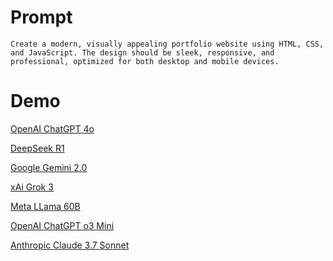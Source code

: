 # Prompt

```
Create a modern, visually appealing portfolio website using HTML, CSS, and JavaScript. The design should be sleek, responsive, and professional, optimized for both desktop and mobile devices.
```

# Demo

[OpenAI ChatGPT 4o](https://ufuayk.github.io/ai-benchmark-portfolio/4o.html)

[DeepSeek R1](https://ufuayk.github.io/ai-benchmark-portfolio/deepseek.html)

[Google Gemini 2.0](https://ufuayk.github.io/ai-benchmark-portfolio/gemini.html)

[xAi Grok 3](https://ufuayk.github.io/ai-benchmark-portfolio/grok.html)

[Meta LLama 60B](https://ufuayk.github.io/ai-benchmark-portfolio/llama.html)

[OpenAI ChatGPT o3 Mini](https://ufuayk.github.io/ai-benchmark-portfolio/o3mini.html)

[Anthropic Claude 3.7 Sonnet](https://ufuayk.github.io/ai-benchmark-portfolio/sonnet.html)
